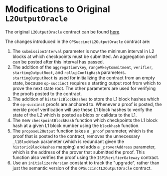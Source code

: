 # Modifications to Original `L2OutputOracle`

The original `L2OutputOracle` contract can be found [here](https://github.com/ethereum-optimism/optimism/blob/d356d92a33aa623e30e1e11435ec0c02da69d718/packages/contracts-bedrock/src/L1/L2OutputOracle.sol).

The changes introduced in the `OPSuccinctL2OutputOracle` contract are:

1. The `submissionInterval` parameter is now the minimum interval in L2 blocks at which checkpoints must be submitted. An aggregation proof can be posted after this interval has passed.
2. The addition of the `aggregationVkey`, `rangeVkeyCommitment`, `verifier`, `startingOutputRoot`, and `rollupConfigHash` parameters. `startingOutputRoot` is used for initializing the contract from an empty state, because `op-succinct` requires a starting output root from which to prove the next state root. The other parameters are used for verifying the proofs posted to the contract.
3. The addition of `historicBlockHashes` to store the L1 block hashes which the `op-succinct` proofs are anchored to. Whenever a proof is posted, the merkle proof verification will use these L1 block hashes to verify the state of the L2 which is posted as blobs or calldata to the L1.
4. The new `checkpointBlockHash` function which checkpoints the L1 block hash at a given L1 block number using the `blockhash` function.
5. The `proposeL2Output` function takes a `_proof` parameter, which is the proof that is posted to the contract, removes the unnecessary `_l1BlockHash` parameter (which is redundant given the `historicBlockHashes` mapping) and adds a `_proverAddress` parameter, which is the address of the prover that submitted the proof. This function also verifies the proof using the `ISP1VerifierGateway` contract.
6. Use an `initializerVersion` constant to track the "upgrade", rather than just the semantic version of the `OPSuccinctL2OutputOracle` contract.
